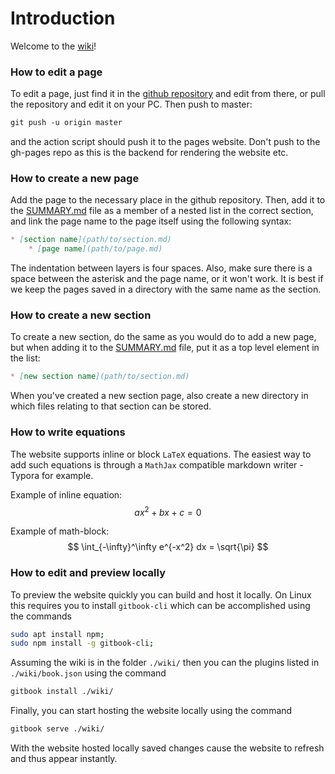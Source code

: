 # Introduction

Welcome to the [wiki](https://mlvqc.github.io/wiki)!

<!-- toc --> 

### How to edit a page

To edit a page, just find it in the [github repository](https://github.com/mlvqc/wiki) and edit from there, or pull the repository and edit it on your PC. Then push to master:

```markdown 
git push -u origin master
```

and the action script should push it to the pages website. Don't push to the gh-pages repo as this is the backend for rendering the website etc. 

### How to create a new page

Add the page to the necessary place in the github repository. Then, add it to the [SUMMARY.md](https://github.com/mlvqc/wiki/blob/master/SUMMARY.md) file as a member of a nested list in the correct section, and link the page name to the page itself using the following syntax: 

```markdown
* [section name](path/to/section.md)
    * [page name](path/to/page.md)
```

The indentation between layers is four spaces. Also, make sure there is a space between the asterisk and the page name, or it won't work. It is best if we keep the pages saved in a directory with the same name as the section. 

### How to create a new section 

To create a new section, do the same as you would do to add a new page, but when adding it to the [SUMMARY.md](https://github.com/mlvqc/wiki/blob/master/SUMMARY.md) file, put it as a top level element in the list: 

```markdown
* [new section name](path/to/section.md)
```

When you've created a new section page, also create a new directory in which files relating to that section can be stored. 



### How to write equations

The website supports inline or block `LaTeX` equations. The easiest way to add such equations is through a `MathJax` compatible markdown writer - Typora for example.

Example of inline equation: $$ a x^2 + bx + c = 0 $$

Example of math-block: 
$$
\int_{-\infty}^\infty e^{-x^2} dx = \sqrt{\pi}
$$

### How to edit and preview locally

To preview the website quickly you can build and host it locally. On Linux this requires you to install `gitbook-cli` which can be accomplished using the commands

```bash
sudo apt install npm;
sudo npm install -g gitbook-cli; 
```

Assuming the wiki is in the folder `./wiki/` then you can the plugins listed in `./wiki/book.json`  using the command 

```bash
gitbook install ./wiki/
```

Finally, you can start hosting the website locally using the command 

```bash
gitbook serve ./wiki/
```

With the website hosted locally saved changes cause the website to refresh and thus appear instantly.   